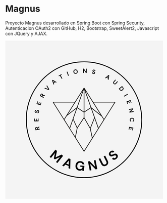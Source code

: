 # Magnus
Proyecto Magnus desarrollado en Spring Boot con Spring Security, Autenticacion OAuth2 con GitHub, H2, Bootstrap, SweetAlert2, Javascript con JQuery y AJAX.

<img heigth="800" src="/src/main/resources/static/img/ReservationLogo.png" alt="My cool logo"/>
